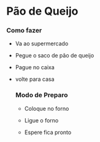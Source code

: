 # Pão de Queijo 

### Como fazer

- Va ao supermercado 

- Pegue o saco de pão de queijo

- Pague no caixa 

- volte para casa

  ### Modo de Preparo

  - Coloque no forno 

  - Ligue o forno 
  - Espere fica pronto





